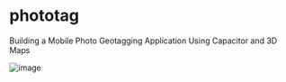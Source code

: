 # phototag
Building a Mobile Photo Geotagging Application Using Capacitor and 3D Maps

![image](https://user-images.githubusercontent.com/61344271/224049449-49ee67c9-fdf1-4025-aa7a-42f8b5ab4d3c.png)

